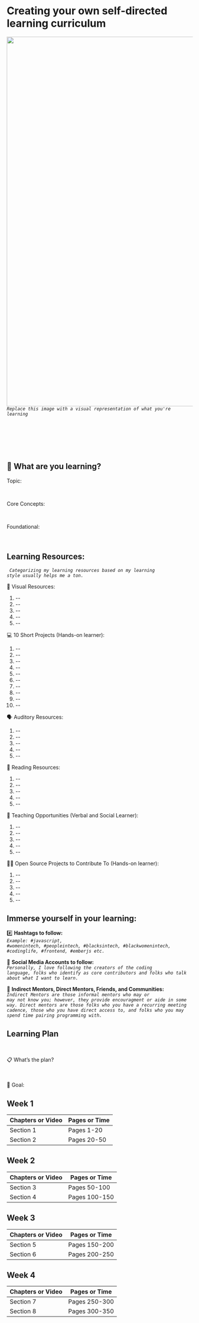# Creating your own self-directed learning curriculum


<img src="https://user-images.githubusercontent.com/7072856/112834525-18149c80-9066-11eb-8451-e224d1bbc5f4.png" width=1000 />
<code><i>Replace this image with a visual representation of what you're learning</i></code>


<p>&nbsp;</p>
<p>&nbsp;</p>
<p>&nbsp;</p>

## 🤔 What are you learning?

Topic:
<p>&nbsp;</p>
Core Concepts:
<p>&nbsp;</p>
Foundational:
<p>&nbsp;</p>


## Learning Resources:
<code><i> Categorizing my learning resources based on my learning style usually helps me a ton. </i></code>



👀 Visual Resources:


1. --
2. --
3. --
4. --
5. --

💻 10 Short Projects (Hands-on learner):


1. --
2. --
3. --
4. --
5. --
6. --
7. --
8. --
9. --
10. --



🗣 Auditory Resources: 


1. --
2. --
3. --
4. --
5. --



📖 Reading Resources:


1. --
2. --
3. --
4. --
5. --



📝 Teaching Opportunities (Verbal and Social Learner):


1. --
2. --
3. --
4. --
5. --


👋🏾 Open Source Projects to Contribute To (Hands-on learner):


1. --
2. --
3. --
4. --
5. --


## Immerse yourself in your learning:

#️⃣ <b>Hashtags to follow:</b>
<br />
<code><i>Example: #javascript, #womenintech, #peopleintech, #blacksintech, #blackwomenintech, #codinglife, #frontend, #emberjs etc.</i></code>

👤 <b>Social Media Accounts to follow:</b>
<br />
<code><i>Personally, I love following the creators of the coding language, folks who identify as core contributors and folks who talk about what I want to learn.</i></code>

👥 <b>Indirect Mentors, Direct Mentors, Friends, and Communities:</b>
<br />
<code><i>Indirect Mentors are those informal mentors who may or may not know you; however, they provide encouragment or aide in some way. Direct mentors are those folks who you have a recurring meeting cadence, those who you have direct access to, and folks who you may spend time pairing programming with.</i></code>


## Learning Plan
<p>&nbsp;</p>
📋 What’s the plan? 

<p>&nbsp;</p>
🎯 Goal:



Week 1
---

| Chapters or Video  | Pages or Time  |
|--------------------|----------------|
|      Section 1     |   Pages 1-20   |
|      Section 2     |   Pages 20-50  |


Week 2
----------

| Chapters or Video  | Pages or Time  |
|--------------------|----------------|
|      Section 3     |  Pages 50-100  |
|      Section 4     |  Pages 100-150 |

Week 3
----------
| Chapters or Video  | Pages or Time  |
|--------------------|----------------|
|      Section 5     |  Pages 150-200 |
|      Section 6     |  Pages 200-250 |

Week 4
----------
| Chapters or Video  | Pages or Time  |
|--------------------|----------------|
|      Section 7     |  Pages 250-300 |
|      Section 8     |  Pages 300-350 |


